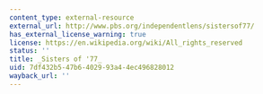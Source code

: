 ```yaml
---
content_type: external-resource
external_url: http://www.pbs.org/independentlens/sistersof77/
has_external_license_warning: true
license: https://en.wikipedia.org/wiki/All_rights_reserved
status: ''
title: _Sisters of '77_
uid: 7df432b5-47b6-4029-93a4-4ec496828012
wayback_url: ''
---
```

